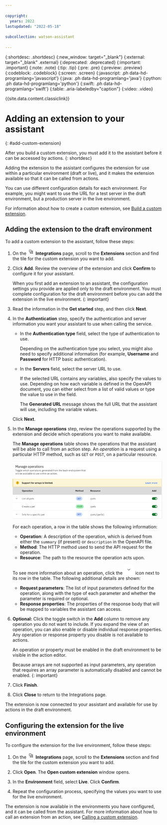 ```yaml
---

copyright:
  years: 2022
lastupdated: "2022-05-18"

subcollection: watson-assistant

---
```


{:shortdesc: .shortdesc}
{:new_window: target="_blank"}
{:external: target="_blank" .external}
{:deprecated: .deprecated}
{:important: .important}
{:note: .note}
{:tip: .tip}
{:pre: .pre}
{:preview: .preview}
{:codeblock: .codeblock}
{:screen: .screen}
{:javascript: .ph data-hd-programlang='javascript'}
{:java: .ph data-hd-programlang='java'}
{:python: .ph data-hd-programlang='python'}
{:swift: .ph data-hd-programlang='swift'}
{:table: .aria-labeledby="caption"}
{:video: .video}

{{site.data.content.classiclink}}

# Adding an extension to your assistant
{: #add-custom-extension}

After you build a custom extension, you must add it to the assistant before it can be accessed by actions.
{: shortdesc}

Adding the extension to the assistant configures the extension for use within a particular environment (draft or live), and it makes the extension available so that it can be called from actions.

You can use different configuration details for each environment. For example, you might want to use the URL for a test server in the draft environment, but a production server in the live environment.

For information about how to create a custom extension, see [Build a custom extension](/docs/watson-assistant?topic=watson-assistant-build-custom-extension).

## Adding the extension to the draft environment

To add a custom extension to the assistant, follow these steps:

1. On the ![Integrations icon](images/integrations-icon.png) **Integrations** page, scroll to the **Extensions** section and find the tile for the custom extension you want to add.

1. Click **Add**. Review the overview of the extension and click **Confirm** to configure it for your assistant.

    When you first add an extension to an assistant, the configuration settings you provide are applied only to the draft environment. You must complete configuration for the draft environment before you can add the extension in the live environment.
    {: important}

1. Read the information in the **Get started** step, and then click **Next**.

1. In the **Authentication** step, specify the authentication and server information you want your assistant to use when calling the service.

    - In the **Authentication type** field, select the type of authentication to use.

        Depending on the authentication type you select, you might also need to specify additional information (for example, **Username** and **Password** for HTTP basic authentication).

    - In the **Servers** field, select the server URL to use.

        If the selected URL contains any variables, also specify the values to use. Depending on how each variable is defined in the OpenAPI document, you can either select from a list of valid values or type the value to use in the field.

        The **Generated URL** message shows the full URL that the assistant will use, including the variable values.

     Click **Next**.

1. In the **Manage operations** step, review the operations supported by the extension and decide which operations you want to make available.

    The **Manage operations** table shows the operations that the assistant will be able to call from an action step. An _operation_ is a request using a particular HTTP method, such as `GET` or `POST`, on a particular resource.

    ![Manage operations table](images/extension-manage-operations.png)

    For each operation, a row in the table shows the following information:

    - **Operation**: A description of the operation, which is derived from either the `summary` (if present) or `description` in the OpenAPI file.
    - **Method**: The HTTP method used to send the API request for the operation.
    - **Resource**: The path to the resource the operation acts upon.

    To see more information about an operation, click the ![label](images/twistie.png) icon next to its row in the table. The following additional details are shown:

    - **Request parameters**: The list of input parameters defined for the operation, along with the type of each parameter and whether the parameter is required or optional.
    - **Response properties**: The properties of the response body that will be mapped to variables the assistant can access.

1. **Optional:** Click the toggle switch in the **Add** column to remove any operation you do not want to include. If you expand the view of an operation, you can also enable or disable individual response properties. Any operation or response property you disable is not available to actions.

    An operation or property must be enabled in the draft environment to be visible in the action editor.

    Because arrays are not supported as input parameters, any operation that requires an array parameter is automatically disabled and cannot be enabled.
    {: important}

1. Click **Finish**.

1. Click **Close** to return to the Integrations page.

The extension is now connected to your assistant and available for use by actions in the draft environment.

## Configuring the extension for the live environment

To configure the extension for the live environment, follow these steps:

1. On the ![Integrations icon](images/integrations-icon.png) **Integrations** page, scroll to the **Extensions** section and find the tile for the custom extension you want to add.

1. Click **Open**. The **Open custom extension** window opens.

1. In the **Environment** field, select **Live**. Click **Confirm**.

1. Repeat the configuration process, specifying the values you want to use for the live environment.

The extension is now available in the environments you have configured, and it can be called from the assistant. For more information about how to call an extension from an action, see [Calling a custom extension](/docs/watson-assistant?topic=watson-assistant-call-extension).
